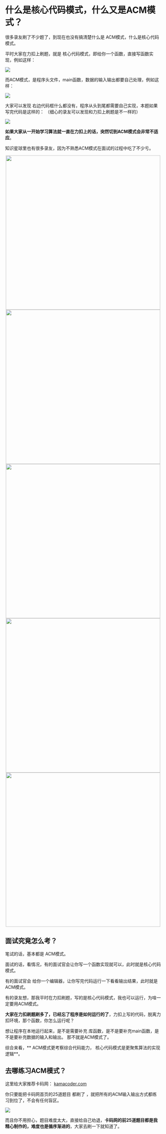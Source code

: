 
# 什么是核心代码模式，什么又是ACM模式？

很多录友刷了不少题了，到现在也没有搞清楚什么是 ACM模式，什么是核心代码模式。

平时大家在力扣上刷题，就是 核心代码模式，即给你一个函数，直接写函数实现，例如这样：

![](https://code-thinking-1253855093.file.myqcloud.com/pics/20231109193631.png)

而ACM模式，是程序头文件，main函数，数据的输入输出都要自己处理，例如这样：

![](https://code-thinking-1253855093.file.myqcloud.com/pics/20231109193743.png)

大家可以发现 右边代码框什么都没有，程序从头到尾都需要自己实现，本题如果写完代码是这样的： （细心的录友可以发现和力扣上刷题是不一样的）

![](https://code-thinking-1253855093.file.myqcloud.com/pics/20231109193931.png)


**如果大家从一开始学习算法就一直在力扣上的话，突然切到ACM模式会非常不适应**。

知识星球里也有很多录友，因为不熟悉ACM模式在面试的过程中吃了不少亏。


<div align="center"><img src='https://code-thinking-1253855093.file.myqcloud.com/pics/20230727163624.png' width=500 alt=''></img></div>

<div align="center"><img src='https://code-thinking-1253855093.file.myqcloud.com/pics/20230727163938.png' width=500 alt=''></img></div>

<div align="center"><img src='https://code-thinking-1253855093.file.myqcloud.com/pics/20230727164042.png' width=500 alt=''></img></div>

<div align="center"><img src='https://code-thinking-1253855093.file.myqcloud.com/pics/20230727164151.png' width=500 alt=''></img></div>

<div align="center"><img src='https://code-thinking-1253855093.file.myqcloud.com/pics/20230727164459.png' width=500 alt=''></img></div>

## 面试究竟怎么考？

笔试的话，基本都是 ACM模式。

面试的话，看情况，有的面试官会让你写一个函数实现就可以，此时就是核心代码模式。

有的面试官会 给你一个编辑器，让你写完代码运行一下看看输出结果，此时就是ACM模式。

有的录友想，那我平时在力扣刷题，写的是核心代码模式，我也可以运行，为啥一定要用ACM模式。

**大家在力扣刷题刷多了，已经忘了程序是如何运行的了**，力扣上写的代码，脱离力扣环境，那个函数，你怎么运行呢？

想让程序在本地运行起来，是不是需要补充 库函数，是不是要补充main函数，是不是要补充数据的输入和输出。 那不就是ACM模式了。

综合来看，** ACM模式更考察综合代码能力， 核心代码模式是更聚焦算法的实现逻辑**。

## 去哪练习ACM模式？

这里给大家推荐卡码网： [kamacoder.com](https://kamacoder.com/)

你只要能把卡码网首页的25道题目 都刷了 ，就把所有的ACM输入输出方式都练习到位了，不会有任何盲区。

![](https://code-thinking-1253855093.file.myqcloud.com/pics/20231109195056.png)

而且你不用担心，题目难度太大，直接给自己劝退，**卡码网的前25道题目都是我精心制作的，难度也是循序渐进的**，大家去刷一下就知道了。


